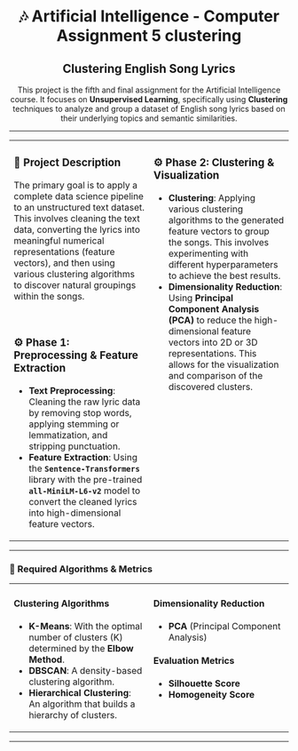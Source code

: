 <div align="center">
  <h1>
    🎶 Artificial Intelligence - Computer Assignment 5  clustering
  </h1>
  <h2>
    Clustering English Song Lyrics
  </h2>
  <p>
    This project is the fifth and final assignment for the Artificial Intelligence course. It focuses on <strong>Unsupervised Learning</strong>, specifically using <strong>Clustering</strong> techniques to analyze and group a dataset of English song lyrics based on their underlying topics and semantic similarities.
  </p>
</div>

<hr>

<table>
  <tr>
    <td valign="top" width="50%">
      <h3>
        📖 Project Description
      </h3>
      <p>
        The primary goal is to apply a complete data science pipeline to an unstructured text dataset. This involves cleaning the text data, converting the lyrics into meaningful numerical representations (feature vectors), and then using various clustering algorithms to discover natural groupings within the songs.
      </p>
      <br>
      <h3>
        ⚙️ Phase 1: Preprocessing & Feature Extraction
      </h3>
      <ul>
        <li>
          <strong>Text Preprocessing</strong>: Cleaning the raw lyric data by removing stop words, applying stemming or lemmatization, and stripping punctuation.
        </li>
        <li>
          <strong>Feature Extraction</strong>: Using the <strong><code>Sentence-Transformers</code></strong> library with the pre-trained <strong><code>all-MiniLM-L6-v2</code></strong> model to convert the cleaned lyrics into high-dimensional feature vectors.
        </li>
      </ul>
    </td>
    <td valign="top" width="50%">
      <h3>
        ⚙️ Phase 2: Clustering & Visualization
      </h3>
      <ul>
        <li>
          <strong>Clustering</strong>: Applying various clustering algorithms to the generated feature vectors to group the songs. This involves experimenting with different hyperparameters to achieve the best results.
        </li>
        <li>
          <strong>Dimensionality Reduction</strong>: Using <strong>Principal Component Analysis (PCA)</strong> to reduce the high-dimensional feature vectors into 2D or 3D representations. This allows for the visualization and comparison of the discovered clusters.
        </li>
      </ul>
    </td>
  </tr>
</table>

<hr>

### 🤖 Required Algorithms & Metrics

<table>
  <tr>
    <td valign="top" width="50%">
      <h4>
        Clustering Algorithms
      </h4>
      <ul>
        <li>
          <strong>K-Means</strong>: With the optimal number of clusters (K) determined by the <strong>Elbow Method</strong>.
        </li>
        <li>
          <strong>DBSCAN</strong>: A density-based clustering algorithm.
        </li>
        <li>
          <strong>Hierarchical Clustering</strong>: An algorithm that builds a hierarchy of clusters.
        </li>
      </ul>
    </td>
    <td valign="top" width="50%">
      <h4>
        Dimensionality Reduction
      </h4>
      <ul>
        <li>
          <strong>PCA</strong> (Principal Component Analysis)
        </li>
      </ul>
      <h4>
        Evaluation Metrics
      </h4>
      <ul>
        <li>
          <strong>Silhouette Score</strong>
        </li>
        <li>
          <strong>Homogeneity Score</strong>
        </li>
      </ul>
    </td>
  </tr>
</table>

<hr>
